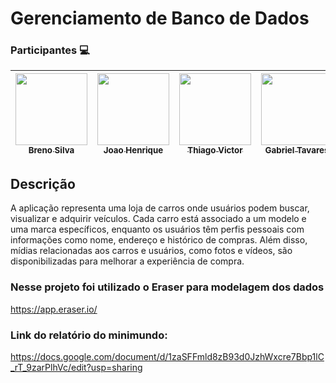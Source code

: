 ﻿# Gerenciamento de Banco de Dados

<h3> Participantes 💻</h3>

| [<img src="https://avatars.githubusercontent.com/u/84048306?v=4" width=115><br><sub>Breno Silva</sub>](https://github.com/BrenoRev) | [<img src="https://avatars.githubusercontent.com/u/83253838?v=4" width=115><br><sub>Joao Henrique</sub>](https://github.com/joaohenriquebrs) | [<img src="https://avatars.githubusercontent.com/u/61971708?v=4" width=115><br><sub>Thiago Victor</sub>](https://github.com/tvas20) | [<img src="https://avatars.githubusercontent.com/u/62074916?v=4" width=115><br><sub>Gabriel Tavares</sub>](https://github.com/booleangabs)
| :---: | :---: | :---: | :---:

## Descrição
A aplicação representa uma loja de carros onde usuários podem buscar, visualizar e adquirir veículos. Cada carro está associado a um modelo e uma marca específicos, enquanto os usuários têm perfis pessoais com informações como nome, endereço e histórico de compras. Além disso, mídias relacionadas aos carros e usuários, como fotos e vídeos, são disponibilizadas para melhorar a experiência de compra.

### Nesse projeto foi utilizado o Eraser para modelagem dos dados
https://app.eraser.io/

### Link do relatório do minimundo:
https://docs.google.com/document/d/1zaSFFmld8zB93d0JzhWxcre7Bbp1lC_rT_9zarPlhVc/edit?usp=sharing

